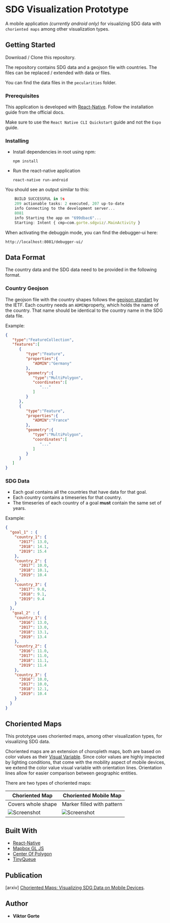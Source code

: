 # SDG Visualization Prototype

A mobile application _(currently android only)_ for visualizing SDG data with `choriented maps` among other visualization types.

## Getting Started

Download / Clone this repository.

The repository contains SDG data and a geojson file with countries. The files can be replaced / extended with data or files.

You can find the data files in the `pecularities` folder.



### Prerequisites

This application is developed with [React-Native](https://reactnative.dev/). Follow the installation guide from the official docs. 

Make sure to use the `React Native CLI Quickstart` guide and not the `Expo` guide.

### Installing

- Install dependencies in root using npm:

  ```
  npm install
  ```

- Run the react-native application

    ```
    react-native run-android
    ```


You should see an output similar to this: 

```javascript
    BUILD SUCCESSFUL in 9s
    209 actionable tasks: 2 executed, 207 up-to-date
    info Connecting to the development server...
    8081
    info Starting the app on "699dbac6"...
    Starting: Intent { cmp=com.gorte.sdgviz/.MainActivity }
```

When activating the debuggin mode, you can find the debugger-ui here: 

`http://localhost:8081/debugger-ui/
`

## Data Format
The country data and the SDG data need to be provided in the following format.

### Country Geojson
The geojson file with the country shapes follows the [geojson standart](https://tools.ietf.org/html/rfc7946) by the IETF.
Each country needs an `ADMIN`property, which holds the name of the country. That name should be identical to the country name in the SDG data file.

Example:

```geojson
{
   "type":"FeatureCollection",
   "features":[
      {
         "type":"Feature",
         "properties":{
            "ADMIN":"Germany"
         },
         "geometry":{
            "type":"MultiPolygon",
            "coordinates":[
               "..."
            ]
         }
      },
      {
         "type":"Feature",
         "properties":{
            "ADMIN":"France"
         },
         "geometry":{
            "type":"MultiPolygon",
            "coordinates":[
               "..."
            ]
         }
      }
   ]
}

``` 



### SDG Data
* Each goal contains all the countries that have data for that goal.
* Each country contains a timeseries for that country.
* The timeseries of each country of a goal **must** contain the same set of years.

Example:

```json
{
  "goal_1" : {
    "country_1": {
      "2017": 13.0,
      "2018": 14.1,
      "2019": 15.4
    },
    "country_2": {
      "2017": 10.0,
      "2018": 10.1,
      "2019": 10.4
    },
    "country_3": {
      "2017": 9.0,
      "2018": 9.1,
      "2019": 9.4
    }
  },
   "goal_2" : {
    "country_1": {
      "2016": 13.0,
      "2017": 13.0,
      "2018": 13.1,
      "2019": 13.4
    },
    "country_2": {
      "2016": 11.0,
      "2017": 11.0,
      "2018": 11.1,
      "2019": 11.4
    },
    "country_3": {
      "2016": 10.0,
      "2017": 10.0,
      "2018": 12.1,
      "2019": 10.4
    }
  }
}
```

## Choriented Maps
This prototype uses choriented maps, among other visualization types, for visualizing SDG data.

Choriented maps are an extension of choropleth maps, both are based on color values as their
[Visual Variable](https://www.researchgate.net/publication/317266613_Visual_Variables). Since color values are highly impacted by lighting conditions, 
that come with the mobility aspect of mobile devices, we extend the color value visual variable with orientation lines. 
Orientation lines allow for easier comparison between geographic entities.

There are two types of choriented maps:


| Choriented Map     | Choriented Mobile Map     |
|------------|-------------|
| Covers whole shape     | Marker filled with pattern     |
| ![Screenshot](screenshots/chorientedMap.jpg)|![Screenshot](screenshots/chorientedMobile.jpg)|



## Built With

* [React-Native](https://reactnative.dev/)
* [Mapbox GL JS](https://docs.mapbox.com/mapbox-gl-js/api/)
* [Center Of Polygon](https://github.com/mapbox/polylabel)
* [TinyQueue](https://github.com/mourner/tinyqueue)

## Publication
[arxiv] [Choriented Maps: Visualizing SDG Data on Mobile Devices](https://arxiv.org/abs/2111.07274).


## Author

* **Viktor Gorte** 
